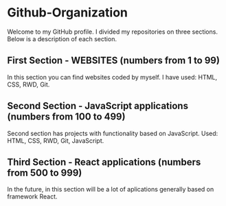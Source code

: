 # Github-Organization
Welcome to my GitHub profile. I divided my repositories on three sections. Below is a description of each section.

## First Section - WEBSITES (numbers from 1 to 99)
In this section you can find websites coded by myself. I have used: HTML, CSS, RWD, Git.

## Second Section - JavaScript applications (numbers from 100 to 499)
Second section has projects with functionality based on JavaScript. Used: HTML, CSS, RWD, Git, JavaScript.

## Third Section - React applications (numbers from 500 to 999)
In the future, in this section will be a lot of aplications generally based on framework React.
